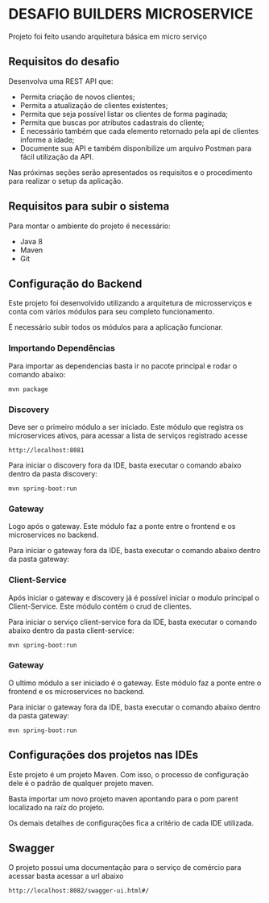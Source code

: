 # DESAFIO BUILDERS MICROSERVICE

Projeto foi feito usando arquitetura básica em micro serviço

## Requisitos do desafio
Desenvolva uma REST API que:

- Permita criação de novos clientes;
- Permita a atualização de clientes existentes;
- Permita que seja possível listar os clientes de forma paginada;
- Permita que buscas por atributos cadastrais do cliente;
- É necessário também que cada elemento retornado pela api de clientes informe a idade;
- Documente sua API e também disponibilize um arquivo Postman para fácil utilização da API.

Nas próximas seções serão apresentados os requisitos e o procedimento para realizar o setup da aplicação.

## Requisitos para subir o sistema

Para montar o ambiente do projeto é necessário:

* Java 8
* Maven
* Git

## Configuração do Backend

Este projeto foi desenvolvido utilizando a arquitetura de microsserviços e conta com vários módulos para seu completo funcionamento.

É necessário subir todos os módulos para a aplicação funcionar.

### Importando Dependências

Para importar as dependencias basta ir no pacote principal e rodar o comando abaixo:

    mvn package

### Discovery

Deve ser o primeiro módulo a ser iniciado. Este módulo que registra os microservices ativos, para acessar a lista de serviços registrado acesse 

    http://localhost:8081

Para iniciar o discovery fora da IDE, basta executar o comando abaixo dentro da pasta discovery:
 
    mvn spring-boot:run


### Gateway

Logo após o gateway. Este módulo faz a ponte entre o frontend e os microservices no backend.

Para iniciar o gateway fora da IDE, basta executar o comando abaixo dentro da pasta gateway:


### Client-Service

Após iniciar o gateway e discovery já é possível iniciar o modulo principal o Client-Service. Este módulo contém o crud de clientes.

Para iniciar o serviço client-service fora da IDE, basta executar o comando abaixo dentro da pasta client-service:
 
    mvn spring-boot:run

### Gateway

O ultimo módulo a ser iniciado é o gateway. Este módulo faz a ponte entre o frontend e os microservices no backend.

Para iniciar o gateway fora da IDE, basta executar o comando abaixo dentro da pasta gateway:
 
    mvn spring-boot:run

## Configurações dos projetos nas IDEs

Este projeto é um projeto Maven. Com isso, o processo de configuração dele é o padrão de qualquer projeto maven.

Basta importar um novo projeto maven apontando para o pom parent localizado na raíz do projeto.

Os demais detalhes de configurações fica a critério de cada IDE utilizada.

## Swagger

O projeto possui uma documentação para o serviço de comércio para acessar basta acessar a url abaixo

    http://localhost:8082/swagger-ui.html#/